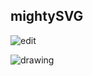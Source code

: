## mightySVG

![edit](https://thumbs.gfycat.com/ExemplaryGenuineJohndory-size_restricted.gif)

![drawing](https://thumbs.gfycat.com/PreciousWhirlwindHyrax-size_restricted.gif)
